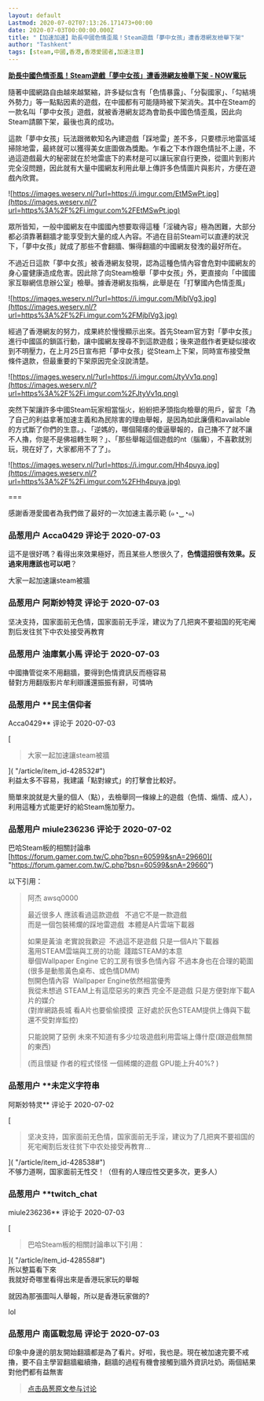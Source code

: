 ```yaml
---
layout: default
Lastmod: 2020-07-02T07:13:26.171473+00:00
date: 2020-07-03T00:00:00.000Z
title: "【加速加速】助長中國色情歪風！Steam遊戲「夢中女孩」遭香港網友檢舉下架"
author: "Tashkent"
tags: [steam,中國,香港,香港愛國者,加速注意]
---
```


**[助長中國色情歪風！Steam遊戲「夢中女孩」遭香港網友檢舉下架 - NOW電玩]( "https://game.nownews.com/news/20200701/3268457/")**  
  
隨著中國網路自由越來越緊縮，許多疑似含有「色情暴露」、「分裂國家」、「勾結境外勢力」等一點點因素的遊戲，在中國都有可能隨時被下架消失。其中在Steam的一款名叫「夢中女孩」遊戲，就被香港網友認為會助長中國色情歪風，因此向Steam請願下架，最後也真的成功。  
  
這款「夢中女孩」玩法跟微軟知名內建遊戲「踩地雷」差不多，只要標示地雷區域掃除地雷，最終就可以獲得美女底圖做為獎勵。乍看之下本作跟色情扯不上邊，不過這遊戲最大的秘密就在於地雷底下的素材是可以讓玩家自行更換，從圖片到影片完全沒問題，因此就有大量中國網友利用此舉上傳許多色情圖片與影片，方便在遊戲內欣賞。  
  
![https://images.weserv.nl/?url=https://i.imgur.com/EtMSwPt.jpg](https://images.weserv.nl/?url=https%3A%2F%2Fi.imgur.com%2FEtMSwPt.jpg)  
  
眾所皆知，一般中國網友在中國國內想要取得這種「淫穢內容」極為困難，大部分都必須靠著翻牆才能享受到大量的成人內容。不過在目前Steam可以直連的狀況下，「夢中女孩」就成了那些不會翻牆、懶得翻牆的中國網友發洩的最好所在。  
  
不過近日這款「夢中女孩」被香港網友發現，認為這種色情內容會危對中國網友的身心靈健康造成危害。因此除了向Steam檢舉「夢中女孩」外，更直接向「中國國家互聯網信息辦公室」檢舉。據香港網友指稱，此舉是在「打擊國內色情歪風」  
  
![https://images.weserv.nl/?url=https://i.imgur.com/MjbIVg3.jpg](https://images.weserv.nl/?url=https%3A%2F%2Fi.imgur.com%2FMjbIVg3.jpg)  
  
經過了香港網友的努力，成果終於慢慢顯示出來。首先Steam官方對「夢中女孩」進行中國區的鎖區行動，讓中國網友搜尋不到這款遊戲；後來遊戲作者更疑似接收到不明壓力，在上月25日宣布把「夢中女孩」從Steam上下架，同時宣布接受無條件退款，但最重要的下架原因完全沒說清楚。  
  
![https://images.weserv.nl/?url=https://i.imgur.com/JtyVv1q.png](https://images.weserv.nl/?url=https%3A%2F%2Fi.imgur.com%2FJtyVv1q.png)  
  
突然下架讓許多中國Steam玩家相當惱火，紛紛把矛頭指向檢舉的用戶，留言「為了自己的利益拿著加速主義和為民除害的理由舉報，是因為如此廉價和available的方式斷了你們的生意。」、「逆媽的，哪個陽痿的傻逼舉報的，自己擼不了就不讓不人擼，你是不是佛祖轉生啊？」、「那些舉報這個遊戲的nt（腦癱），不喜歡就別玩，現在好了，大家都用不了了」。  
  
![https://images.weserv.nl/?url=https://i.imgur.com/Hh4puya.jpg](https://images.weserv.nl/?url=https%3A%2F%2Fi.imgur.com%2FHh4puya.jpg)  
  
  
\===  
  
感謝香港愛國者為我們做了最好的一次加速主義示範 (๑◔‿◔๑)

            
### 品葱用户 **Acca0429** 评论于 2020-07-03
        
這不是很好嗎？看得出來效果極好，而且某些人憋很久了，**色情這招很有效果。反過來用應該也可以吧**？  
  
大家一起加速讓steam被牆
        


            
### 品葱用户 **阿斯妙特灵** 评论于 2020-07-03
        
坚决支持，国家面前无色情，国家面前无手淫，建议为了几把爽不要祖国的死宅阉割后发往贫下中农处接受再教育
        


            
### 品葱用户 **油庫氣小馬** 评论于 2020-07-03
        
中國擼管從來不用翻牆，要得到色情資訊反而極容易  
替對方用翻版影片牟利辯護還振振有辭，可憐吶
        


            
### 品葱用户 **民主信仰者 
Acca0429** 评论于 2020-07-03
        
[

> 大家一起加速讓steam被牆

]( "/article/item_id-428532#")  
利益太多不容易，我建議「點對線式」的打擊會比較好。  
  
簡單來說就是大量的個人（點），去檢舉同一條線上的遊戲（色情、煽情、成人），利用這種方式能更好的給Steam施加壓力。
        


            
### 品葱用户 **miule236236** 评论于 2020-07-02
        
巴哈Steam板的相關討論串  
[https://forum.gamer.com.tw/C.php?bsn=60599&snA=29660]( "https://forum.gamer.com.tw/C.php?bsn=60599&snA=29660")  
  
以下引用：  
  

> 阿杰 awsq0000  
>   
> 最近很多人 應該看過這款遊戲   不過它不是一款遊戲  
> 而是一個包裝稀爛的踩地雷遊戲  本體是A片雲端下載器    
>   
> 如果是黃油 老實說我歡迎  不過這不是遊戲 只是一個A片下載器  
> 濫用STEAM雲端與工房的功能  踐踏STEAM的本意  
> 舉個Wallpaper Engine 它的工房有很多色情內容 不過本身也在合理的範圍(很多是動態黃色桌布、或色情DMM)  
> 刨開色情內容  Wallpaper Engine依然相當優秀  
> 我從未想過 STEAM上有這麼惡劣的東西 完全不是遊戲 只是方便對岸下載A片的媒介  
> (對岸網路長城 看A片也要偷偷摸摸  正好處於灰色STEAM提供上傳與下載還不受對岸監控)  
>   
> 只能說開了惡例 未來不知道有多少垃圾遊戲利用雲端上傳什麼(跟遊戲無關的東西)    
>   
> (而且懷疑 作者的程式怪怪 一個稀爛的遊戲 GPU能上升40%? )
        


            
### 品葱用户 **未定义字符串 
阿斯妙特灵** 评论于 2020-07-02
        
[

> 坚决支持，国家面前无色情，国家面前无手淫，建议为了几把爽不要祖国的死宅阉割后发往贫下中农处接受再教育...

]( "/article/item_id-428538#")  
不够力道啊，国家面前无性交！（但有的人理应性交更多次，更多人）
        


            
### 品葱用户 **twitch_chat 
miule236236** 评论于 2020-07-03
        
[

> 巴哈Steam板的相關討論串以下引用：

]( "/article/item_id-428558#")  
所以整篇看下來  
我就好奇哪里看得出來是香港玩家玩的舉報  
  
就因為那張圖叫人舉報，所以是香港玩家做的?  
  
lol
        


            
### 品葱用户 **南區戰忽局** 评论于 2020-07-03
        
印象中身邊的朋友開始翻牆都是為了看片。好啦，我也是。現在被加速完要不戒擼，要不自主學習翻牆繼續擼，翻牆的過程有機會接觸到牆外資訊吐奶。兩個結果對他們都有益無害
        






> [点击品葱原文参与讨论](https://pincong.rocks/article/id-21112__sort_key-agree_count__sort-DESC?warning)

